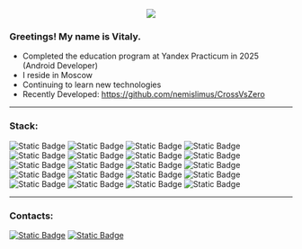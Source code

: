 <p align="center">
  <img src="https://capsule-render.vercel.app/api?type=venom&height=150&color=0:8B0000,100:FF0000&text=nemislimus&fontColor=FFFFFF&stroke=000000&strokeWidth=1&fontSize=40&animation=twinkling"/>
</p>

### Greetings! My name is Vitaly.
- Сompleted the education program at Yandex Practicum in 2025 (Android Developer)
- I reside in Moscow
- Continuing to learn new technologies
- Recently Developed: https://github.com/nemislimus/CrossVsZero
---

### Stack:
![Static Badge](https://img.shields.io/badge/Android_SDK-green?style=for-the-badge&logo=android&logoColor=white)
![Static Badge](https://img.shields.io/badge/Kotlin-blue?style=for-the-badge&logo=kotlin&logoColor=white)
![Static Badge](https://img.shields.io/badge/Java-BDB76B?style=for-the-badge&logo=java)
![Static Badge](https://img.shields.io/badge/Git-000000?style=for-the-badge&logo=Git&logoColor=white)
![Static Badge](https://img.shields.io/badge/OOP-FF4500?style=for-the-badge&logo=oop&logoColor=white)
![Static Badge](https://img.shields.io/badge/Clean_Architecture-9370DB?style=for-the-badge&logo=CA&logoColor=white)
![Static Badge](https://img.shields.io/badge/MVVM-006400?style=for-the-badge&logo=MVVM&logoColor=white)
![Static Badge](https://img.shields.io/badge/MVP-1E90FF?style=for-the-badge&logoColor=white)
![Static Badge](https://img.shields.io/badge/Retrofit-grey?style=for-the-badge&logo=retrofit&logoColor=white)
![Static Badge](https://img.shields.io/badge/Room-008B8B?style=for-the-badge&logo=Room&logoColor=white)
![Static Badge](https://img.shields.io/badge/koin-yellow?style=for-the-badge&logo=koin&logoColor=white)
![Static Badge](https://img.shields.io/badge/Coroutines-FF7F50?style=for-the-badge&logo=Coroutines&logoColor=white)
![Static Badge](https://img.shields.io/badge/Flow-708090?style=for-the-badge&logoColor=white)
![Static Badge](https://img.shields.io/badge/SOLID-800080?style=for-the-badge&logoColor=white)
![Static Badge](https://img.shields.io/badge/REST_API-CD5C5C?style=for-the-badge&logo=rest&logoColor=white)
![Static Badge](https://img.shields.io/badge/SQL-3CB371?style=for-the-badge&logo=sql&logoColor=white)
![Static Badge](https://img.shields.io/badge/XML-9400D3?style=for-the-badge&logoColor=white)
![Static Badge](https://img.shields.io/badge/JSON-CD5C5C?style=for-the-badge&logoColor=white)
![Static Badge](https://img.shields.io/badge/Jetpack%20Navigation%20Component-FF4500?style=for-the-badge&logo=Jetpack%20Navigation%20Component&logoColor=white)
![Static Badge](https://img.shields.io/badge/Trello-0000FF?style=for-the-badge&logo=trello&logoColor=white)

---

### Сontacts:
[![Static Badge](https://img.shields.io/badge/Telegram-crimson?logo=telegram&logoColor=white)](https://t.me/Vitaly_Cherepakha)  [![Static Badge](https://img.shields.io/badge/Email-crimson?logo=gmail&logoColor=white)](mailto:nemislimus@yandex.ru)
